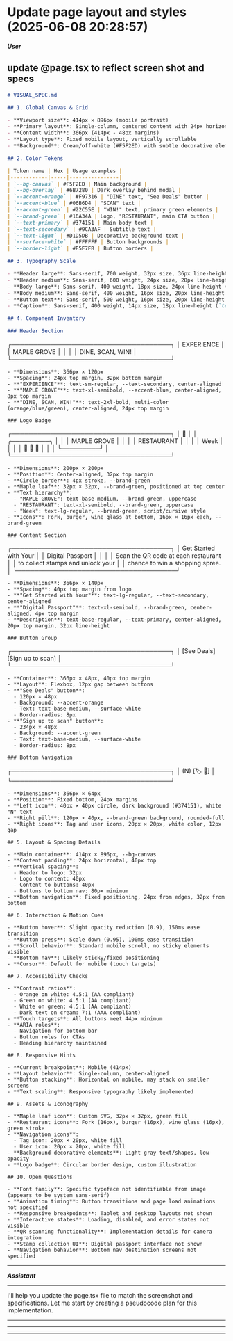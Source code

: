 <!-- Generated by SpecStory -->

# Update page layout and styles (2025-06-08 20:28:57)

_**User**_

update @page.tsx to reflect screen shot and specs
---
```markdown
# VISUAL_SPEC.md

## 1. Global Canvas & Grid

- **Viewport size**: 414px × 896px (mobile portrait)
- **Primary layout**: Single-column, centered content with 24px horizontal margins
- **Content width**: 366px (414px - 48px margins)
- **Layout type**: Fixed mobile layout, vertically scrollable
- **Background**: Cream/off-white (#F5F2ED) with subtle decorative elements

## 2. Color Tokens

| Token name | Hex | Usage examples |
|------------|-----|----------------|
| `--bg-canvas` | #F5F2ED | Main background |
| `--bg-overlay` | #6B7280 | Dark overlay behind modal |
| `--accent-orange` | #F97316 | "DINE" text, "See Deals" button |
| `--accent-blue` | #06B6D4 | "SCAN" text |
| `--accent-green` | #22C55E | "WIN!" text, primary green elements |
| `--brand-green` | #16A34A | Logo, "RESTAURANT", main CTA button |
| `--text-primary` | #374151 | Main body text |
| `--text-secondary` | #9CA3AF | Subtitle text |
| `--text-light` | #D1D5DB | Decorative background text |
| `--surface-white` | #FFFFFF | Button backgrounds |
| `--border-light` | #E5E7EB | Button borders |

## 3. Typography Scale

- **Header large**: Sans-serif, 700 weight, 32px size, 36px line-height (`text-2xl-bold`)
- **Header medium**: Sans-serif, 600 weight, 24px size, 28px line-height (`text-xl-semibold`)
- **Body large**: Sans-serif, 400 weight, 18px size, 24px line-height (`text-lg-regular`)
- **Body medium**: Sans-serif, 400 weight, 16px size, 20px line-height (`text-base-regular`)
- **Button text**: Sans-serif, 500 weight, 16px size, 20px line-height (`text-base-medium`)
- **Caption**: Sans-serif, 400 weight, 14px size, 18px line-height (`text-sm-regular`)

## 4. Component Inventory

### Header Section
```
┌─────────────────────────────────────┐
│ EXPERIENCE                          │
│ MAPLE GROVE                         │
│                                     │
│ DINE, SCAN, WIN!                    │
└─────────────────────────────────────┘
```
- **Dimensions**: 366px × 120px
- **Spacing**: 24px top margin, 32px bottom margin
- **"EXPERIENCE"**: text-sm-regular, --text-secondary, center-aligned
- **"MAPLE GROVE"**: text-xl-semibold, --accent-blue, center-aligned, 8px top margin
- **"DINE, SCAN, WIN!"**: text-2xl-bold, multi-color (orange/blue/green), center-aligned, 24px top margin

### Logo Badge
```
┌─────────────────────────────────────┐
│        🍁                           │
│    ╭─────────╮                      │
│   │ MAPLE GROVE │                    │
│   │ RESTAURANT  │                    │
│   │    Week     │                    │
│   │  🍴 🍔 🍷   │                    │
│    ╰─────────╯                      │
└─────────────────────────────────────┘
```
- **Dimensions**: 200px × 200px
- **Position**: Center-aligned, 32px top margin
- **Circle border**: 4px stroke, --brand-green
- **Maple leaf**: 32px × 32px, --brand-green, positioned at top center
- **Text hierarchy**:
  - "MAPLE GROVE": text-base-medium, --brand-green, uppercase
  - "RESTAURANT": text-xl-semibold, --brand-green, uppercase
  - "Week": text-lg-regular, --brand-green, script/cursive style
- **Icons**: Fork, burger, wine glass at bottom, 16px × 16px each, --brand-green

### Content Section
```
┌─────────────────────────────────────┐
│ Get Started with Your               │
│ Digital Passport                    │
│                                     │
│ Scan the QR code at each restaurant │
│ to collect stamps and unlock your   │
│ chance to win a shopping spree.     │
└─────────────────────────────────────┘
```
- **Dimensions**: 366px × 140px
- **Spacing**: 40px top margin from logo
- **"Get Started with Your"**: text-lg-regular, --text-secondary, center-aligned
- **"Digital Passport"**: text-xl-semibold, --brand-green, center-aligned, 4px top margin
- **Description**: text-base-regular, --text-primary, center-aligned, 20px top margin, 32px line-height

### Button Group
```
┌─────────────────────────────────────┐
│ [See Deals] [Sign up to scan]       │
└─────────────────────────────────────┘
```
- **Container**: 366px × 48px, 40px top margin
- **Layout**: Flexbox, 12px gap between buttons
- **"See Deals" button**:
  - 120px × 48px
  - Background: --accent-orange
  - Text: text-base-medium, --surface-white
  - Border-radius: 8px
- **"Sign up to scan" button**:
  - 234px × 48px
  - Background: --accent-green
  - Text: text-base-medium, --surface-white
  - Border-radius: 8px

### Bottom Navigation
```
┌─────────────────────────────────────┐
│ (N)              [🏷️ 👤]            │
└─────────────────────────────────────┘
```
- **Dimensions**: 366px × 64px
- **Position**: Fixed bottom, 24px margins
- **Left icon**: 40px × 40px circle, dark background (#374151), white "N" text
- **Right pill**: 120px × 40px, --brand-green background, rounded-full
- **Right icons**: Tag and user icons, 20px × 20px, white color, 12px gap

## 5. Layout & Spacing Details

- **Main container**: 414px × 896px, --bg-canvas
- **Content padding**: 24px horizontal, 40px top
- **Vertical spacing**:
  - Header to logo: 32px
  - Logo to content: 40px
  - Content to buttons: 40px
  - Buttons to bottom nav: 80px minimum
- **Bottom navigation**: Fixed positioning, 24px from edges, 32px from bottom

## 6. Interaction & Motion Cues

- **Button hover**: Slight opacity reduction (0.9), 150ms ease transition
- **Button press**: Scale down (0.95), 100ms ease transition
- **Scroll behavior**: Standard mobile scroll, no sticky elements visible
- **Bottom nav**: Likely sticky/fixed positioning
- **Cursor**: Default for mobile (touch targets)

## 7. Accessibility Checks

- **Contrast ratios**:
  - Orange on white: 4.5:1 (AA compliant)
  - Green on white: 4.5:1 (AA compliant)
  - White on green: 4.5:1 (AA compliant)
  - Dark text on cream: 7:1 (AAA compliant)
- **Touch targets**: All buttons meet 44px minimum
- **ARIA roles**: 
  - Navigation for bottom bar
  - Button roles for CTAs
  - Heading hierarchy maintained

## 8. Responsive Hints

- **Current breakpoint**: Mobile (414px)
- **Layout behavior**: Single-column, center-aligned
- **Button stacking**: Horizontal on mobile, may stack on smaller screens
- **Text scaling**: Responsive typography likely implemented

## 9. Assets & Iconography

- **Maple leaf icon**: Custom SVG, 32px × 32px, green fill
- **Restaurant icons**: Fork (16px), burger (16px), wine glass (16px), green stroke
- **Navigation icons**: 
  - Tag icon: 20px × 20px, white fill
  - User icon: 20px × 20px, white fill
- **Background decorative elements**: Light gray text/shapes, low opacity
- **Logo badge**: Circular border design, custom illustration

## 10. Open Questions

- **Font family**: Specific typeface not identifiable from image (appears to be system sans-serif)
- **Animation timing**: Button transitions and page load animations not specified
- **Responsive breakpoints**: Tablet and desktop layouts not shown
- **Interactive states**: Loading, disabled, and error states not visible
- **QR scanning functionality**: Implementation details for camera integration
- **Stamp collection UI**: Digital passport interface not shown
- **Navigation behavior**: Bottom nav destination screens not specified
```



---

_**Assistant**_



---

I'll help you update the page.tsx file to match the screenshot and specifications. Let me start by creating a pseudocode plan for this implementation.

---



---



---

